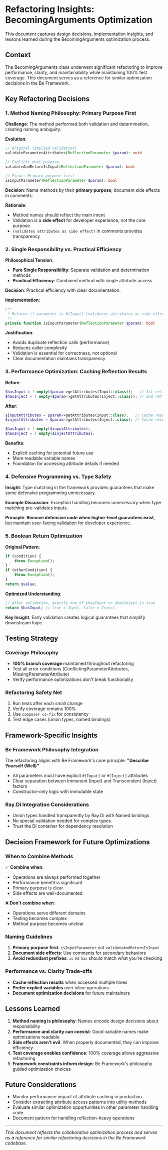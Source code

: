 # Refactoring Insights: BecomingArguments Optimization

This document captures design decisions, implementation insights, and lessons learned during the BecomingArguments optimization process.

## Context

The BecomingArguments class underwent significant refactoring to improve performance, clarity, and maintainability while maintaining 100% test coverage. This document serves as a reference for similar optimization decisions in the Be Framework.

## Key Refactoring Decisions

### 1. Method Naming Philosophy: Primary Purpose First

**Challenge**: The method performed both validation and determination, creating naming ambiguity.

**Evolution**:
```php
// Original (implied validation)
validateParameterAttributes(ReflectionParameter $param): void

// Explicit dual purpose  
validateAndReturnIsInput(ReflectionParameter $param): bool

// Final: Primary purpose first
isInputParameter(ReflectionParameter $param): bool
```

**Decision**: Name methods by their **primary purpose**, document side effects in comments.

**Rationale**: 
- Method names should reflect the main intent
- Validation is a **side effect** for developer experience, not the core purpose
- `(validates attributes as side effect)` in comments provides transparency

### 2. Single Responsibility vs. Practical Efficiency

**Philosophical Tension**:
- **Pure Single Responsibility**: Separate validation and determination methods
- **Practical Efficiency**: Combined method with single attribute access

**Decision**: Practical efficiency with clear documentation.

**Implementation**:
```php
/**
 * Returns if parameter is #[Input] (validates attributes as side effect)
 */
private function isInputParameter(ReflectionParameter $param): bool
```

**Justification**:
- Avoids duplicate reflection calls (performance)
- Reduces caller complexity 
- Validation is essential for correctness, not optional
- Clear documentation maintains transparency

### 3. Performance Optimization: Caching Reflection Results

**Before**:
```php
$hasInput = ! empty($param->getAttributes(Input::class));   // 1st reflection call
$hasInject = ! empty($param->getAttributes(Inject::class)); // 2nd reflection call
```

**After**:
```php
$inputAttributes = $param->getAttributes(Input::class);   // Cache result
$injectAttributes = $param->getAttributes(Inject::class); // Cache result

$hasInput = ! empty($inputAttributes);
$hasInject = ! empty($injectAttributes);
```

**Benefits**:
- Explicit caching for potential future use
- More readable variable names
- Foundation for accessing attribute details if needed

### 4. Defensive Programming vs. Type Safety

**Insight**: Type matching in the framework provides guarantees that make some defensive programming unnecessary.

**Example Discussion**: Exception handling becomes unnecessary when type matching pre-validates inputs.

**Principle**: **Remove defensive code when higher-level guarantees exist**, but maintain user-facing validation for developer experience.

### 5. Boolean Return Optimization

**Original Pattern**:
```php
if (condition) {
    throw Exception();
}
if (otherCondition) { 
    throw Exception();
}
return $value;
```

**Optimized Understanding**:
```php
// After validation, exactly one of $hasInput or $hasInject is true
return $hasInput; // true = Input, false = Inject
```

**Key Insight**: Early validation creates logical guarantees that simplify downstream logic.

## Testing Strategy

### Coverage Philosophy
- **100% branch coverage** maintained throughout refactoring
- Test all error conditions (ConflictingParameterAttributes, MissingParameterAttribute)
- Verify performance optimizations don't break functionality

### Refactoring Safety Net
1. Run tests after each small change
2. Verify coverage remains 100%
3. Use `composer cs-fix` for consistency
4. Test edge cases (union types, named bindings)

## Framework-Specific Insights

### Be Framework Philosophy Integration
The refactoring aligns with Be Framework's core principle: **"Describe Yourself (Well)"**

- All parameters must have explicit `#[Input]` or `#[Inject]` attributes
- Clear separation between Immanent (Input) and Transcendent (Inject) factors
- Constructor-only logic with immutable state

### Ray.Di Integration Considerations
- Union types handled transparently by Ray.Di with Named bindings
- No special validation needed for complex types
- Trust the DI container for dependency resolution

## Decision Framework for Future Optimizations

### When to Combine Methods
✅ **Combine when**:
- Operations are always performed together
- Performance benefit is significant  
- Primary purpose is clear
- Side effects are well-documented

❌ **Don't combine when**:
- Operations serve different domains
- Testing becomes complex
- Method purpose becomes unclear

### Naming Guidelines
1. **Primary purpose first**: `isInputParameter` not `validateAndReturnIsInput`
2. **Document side effects**: Use comments for secondary behaviors
3. **Avoid redundant prefixes**: `is` vs `has` should match what you're checking

### Performance vs. Clarity Trade-offs
- **Cache reflection results** when accessed multiple times
- **Prefer explicit variables** over inline operations
- **Document optimization decisions** for future maintainers

## Lessons Learned

1. **Method naming is philosophy**: Names encode design decisions about responsibility
2. **Performance and clarity can coexist**: Good variable names make optimizations readable
3. **Side effects aren't evil**: When properly documented, they can improve efficiency
4. **Test coverage enables confidence**: 100% coverage allows aggressive refactoring
5. **Framework constraints inform design**: Be Framework's philosophy guided optimization choices

## Future Considerations

- Monitor performance impact of attribute caching in production
- Consider extracting attribute access patterns into utility methods
- Evaluate similar optimization opportunities in other parameter handling code
- Document pattern for handling reflection-heavy operations

---

*This document reflects the collaborative optimization process and serves as a reference for similar refactoring decisions in the Be Framework codebase.*